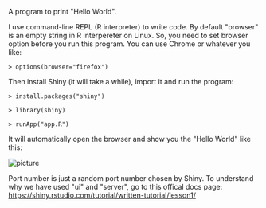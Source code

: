 A program to print "Hello World". 

I use command-line REPL (R interpreter) to write code. By default "browser" is an empty string in R interpereter on Linux. 
So, you need to set browser option before you run this program. You can use Chrome or whatever you like:

`> options(browser="firefox")`

Then install Shiny (it will take a while), import it and run the program:

`> install.packages("shiny")`

`> library(shiny)`

`> runApp("app.R")`

It will automatically open the browser and show you the "Hello World" like this:

![picture](https://i.postimg.cc/ZKXJ1wJY/Screenshot-from-2020-10-16-23-30-07.png)

Port number is just a random port number chosen by Shiny. To understand why we have used "ui" and "server", go to this offical docs page:  https://shiny.rstudio.com/tutorial/written-tutorial/lesson1/

